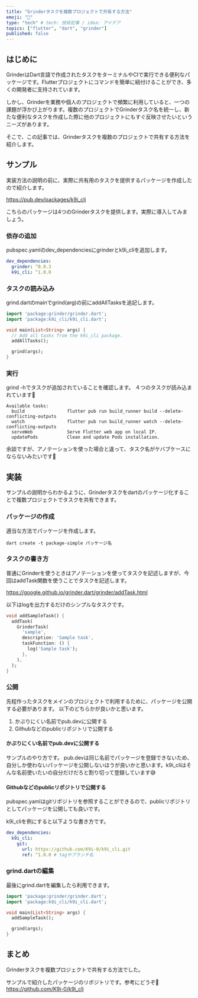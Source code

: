 ```yaml
---
title: "Grinderタスクを複数プロジェクトで共有する方法"
emoji: "🐙"
type: "tech" # tech: 技術記事 / idea: アイデア
topics: ["flutter", "dart", "grinder"]
published: false
---
```

## はじめに
GrinderはDart言語で作成されたタスクをターミナルやCIで実行できる便利なパッケージです。Flutterプロジェクトにコマンドを簡単に紐付けることができ、多くの開発者に支持されています。

しかし、Grinderを業務や個人のプロジェクトで頻繁に利用していると、一つの課題が浮かび上がります。複数のプロジェクトでGrinderタスク名を統一し、新たな便利なタスクを作成した際に他のプロジェクトにもすぐ反映させたいというニーズがあります。

そこで、この記事では、Grinderタスクを複数のプロジェクトで共有する方法を紹介します。

## サンプル
実装方法の説明の前に、実際に共有用のタスクを提供するパッケージを作成したので紹介します。

https://pub.dev/packages/k9i_cli

こちらのパッケージは4つのGrinderタスクを提供します。実際に導入してみましょう。

### 依存の追加
pubspec.yamlのdev_dependenciesにgrinderとk9i_cliを追加します。

```yaml:pubspec.yaml
dev_dependencies:
  grinder: ^0.9.3
  k9i_cli: ^1.0.0
```

### タスクの読み込み
grind.dartのmainでgrind(arg)の前にaddAllTasksを追記します。


```dart:tool/grind.dart
import 'package:grinder/grinder.dart';
import 'package:k9i_cli/k9i_cli.dart';

void main(List<String> args) {
  // Add all tasks from the k9i_cli package.
  addAllTasks();

  grind(args);
}
```

### 実行
grind -hでタスクが追加されていることを確認します。
４つのタスクが読み込まれています🥳
```
Available tasks:
  build                flutter pub run build_runner build --delete-conflicting-outputs
  watch                flutter pub run build_runner watch --delete-conflicting-outputs
  serveWeb             Serve Flutter web app on local IP.
  updatePods           Clean and update Pods installation.
```
余談ですが、アノテーションを使った場合と違って、タスク名がケバブケースにならないみたいです👀

## 実装
サンプルの説明からわかるように、Grinderタスクをdartのパッケージ化することで複数プロジェクトでタスクを共有できます。

### パッケージの作成
適当な方法でパッケージを作成します。
```
dart create -t package-simple パッケージ名
```

### タスクの書き方
普通にGrinderを使うときはアノテーションを使ってタスクを記述しますが、今回はaddTask関数を使うことでタスクを記述します。

https://google.github.io/grinder.dart/grinder/addTask.html

以下はlogを出力するだけのシンプルなタスクです。

```dart
void addSampleTask() {
  addTask(
    GrinderTask(
      'sample',
      description: 'Sample task',
      taskFunction: () {
        log('Sample task');
      },
    ),
  );
}
```

### 公開
先程作ったタスクをメインのプロジェクトで利用するために、パッケージを公開する必要があります。
以下のどちらかが良いかと思います。

1. かぶりにくい名前でpub.devに公開する
2. Githubなどのpublicリポジトリで公開する

#### かぶりにくい名前でpub.devに公開する
サンプルのやり方です。
pub.devは同じ名前でパッケージを登録できないため、自分しか使わないパッケージを公開しないほうが良いかと思います。k9i_cliはそんな名前使いたいの自分だけだろと割り切って登録しています😅

#### Githubなどのpublicリポジトリで公開する
pubspec.yamlはgitリポジトリを参照することができるので、publicリポジトリとしてパッケージを公開しても良いです。

k9i_cliを例にすると以下ような書き方です。
```yaml:pubspec.yaml
dev_dependencies:
  k9i_cli:
    git:
      url: https://github.com/K9i-0/k9i_cli.git
      ref: ^1.0.0 # tagやブランチ名
```

### grind.dartの編集
最後にgrind.dartを編集したら利用できます。
```dart:tool/grind.dart
import 'package:grinder/grinder.dart';
import 'package:k9i_cli/k9i_cli.dart';

void main(List<String> args) {
  addSampleTask();

  grind(args);
}
```

## まとめ
Grinderタスクを複数プロジェクトで共有する方法でした。

サンプルで紹介したパッケージのリポジトリです。参考にどうぞ🚀
https://github.com/K9i-0/k9i_cli